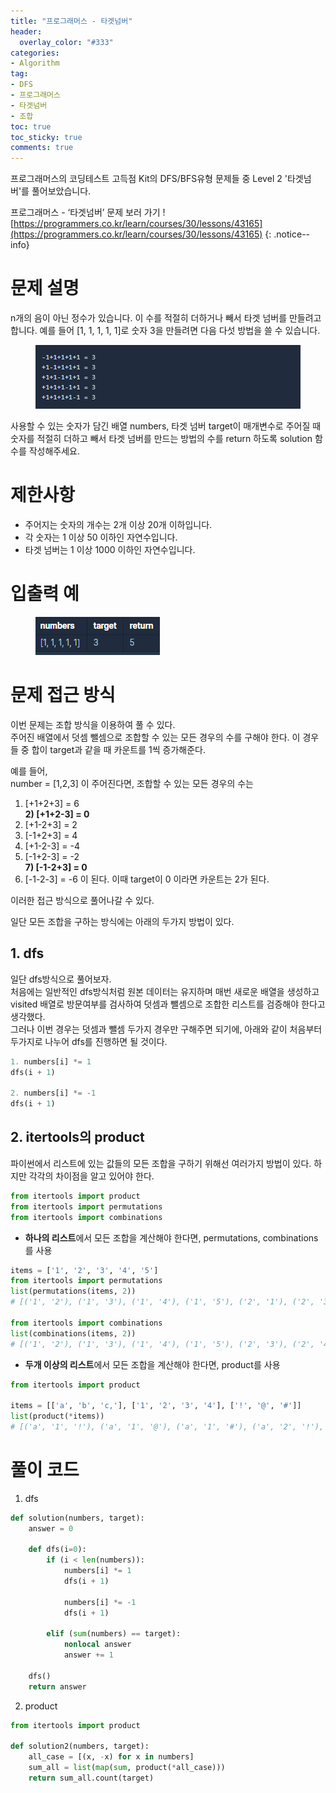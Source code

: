 ```yaml
---
title: "프로그래머스 - 타겟넘버"
header:
  overlay_color: "#333"
categories:
- Algorithm
tag: 
- DFS
- 프로그래머스
- 타겟넘버
- 조합
toc: true
toc_sticky: true
comments: true
---  
```


프로그래머스의 코딩테스트 고득점 Kit의 DFS/BFS유형 문제들 중 Level 2 '타겟넘버'를 풀어보았습니다.  


프로그래머스 - ‘타겟넘버’ 문제 보러 가기 !  
[https://programmers.co.kr/learn/courses/30/lessons/43165](https://programmers.co.kr/learn/courses/30/lessons/43165)
 {: .notice--info}
 
# 문제 설명  
n개의 음이 아닌 정수가 있습니다. 이 수를 적절히 더하거나 빼서 타겟 넘버를 만들려고 합니다. 예를 들어 [1, 1, 1, 1, 1]로 숫자 3을 만들려면 다음 다섯 방법을 쓸 수 있습니다.  
<figure>
	<a href="/assets/images/algorithm/43165.PNG"><img src="/assets/images/algorithm/43165.PNG"></a>
	<figcaption><a href="/assets/images/algorithm/43165.PNG" title="타겟넘버"></a></figcaption>
</figure>

사용할 수 있는 숫자가 담긴 배열 numbers, 타겟 넘버 target이 매개변수로 주어질 때 숫자를 적절히 더하고 빼서 타겟 넘버를 만드는 방법의 수를 return 하도록 solution 함수를 작성해주세요.  


# 제한사항
* 주어지는 숫자의 개수는 2개 이상 20개 이하입니다.
* 각 숫자는 1 이상 50 이하인 자연수입니다.
* 타겟 넘버는 1 이상 1000 이하인 자연수입니다.

# 입출력 예
<figure>
	<a href="/assets/images/algorithm/43165ex.PNG"><img src="/assets/images/algorithm/43165ex.PNG"></a>
	<figcaption><a href="/assets/images/algorithm/43165ex.PNG" title="타겟넘버"></a></figcaption>
</figure>

# 문제 접근 방식
이번 문제는 조합 방식을 이용하여 풀 수 있다.  
주어진 배열에서 덧셈 뺄셈으로 조합할 수 있는 모든 경우의 수를 구해야 한다. 이 경우들 중 합이 target과 같을 때 카운트를 1씩 증가해준다.  

예를 들어,   
number = [1,2,3] 이 주어진다면, 조합할 수 있는 모든 경우의 수는  
1) [+1+2+3] = 6  
**2) [+1+2-3] = 0**  
3) [+1-2+3] = 2  
4) [-1+2+3] = 4  
5) [+1-2-3] = -4  
6) [-1+2-3] = -2  
**7) [-1-2+3] = 0**    
8) [-1-2-3] = -6 이 된다.  이때 target이 0 이라면 카운트는 2가 된다.   

이러한 접근 방식으로 풀어나갈 수 있다.  

일단 모든 조합을 구하는 방식에는 아래의 두가지 방법이 있다. 
## 1. dfs
일단 dfs방식으로 풀어보자.  
처음에는 일반적인 dfs방식처럼 원본 데이터는 유지하며 매번 새로운 배열을 생성하고 visited 배열로 방문여부를 검사하여 덧셈과 뺄셈으로 조합한 리스트를 검증해야 한다고 생각했다.  
그러나 이번 경우는 덧셈과 뺄셈 두가지 경우만 구해주면 되기에, 아래와 같이 처음부터 두가지로 나누어 dfs를 진행하면 될 것이다.    
```python
1. numbers[i] *= 1
dfs(i + 1)

2. numbers[i] *= -1
dfs(i + 1)
```

## 2. itertools의 product 
파이썬에서 리스트에 있는 값들의 모든 조합을 구하기 위해선 여러가지 방법이 있다. 하지만 각각의 차이점을 알고 있어야 한다.  
```python
from itertools import product
from itertools import permutations
from itertools import combinations
```  


- **하나의 리스트**에서 모든 조합을 계산해야 한다면, permutations, combinations를 사용

```python
items = ['1', '2', '3', '4', '5']
from itertools import permutations
list(permutations(items, 2))
# [('1', '2'), ('1', '3'), ('1', '4'), ('1', '5'), ('2', '1'), ('2', '3'), ('2', '4'), ('2', '5'), ('3', '1'), ('3', '2'), ('3', '4'), ('3', '5'), ('4', '1'), ('4', '2'), ('4', '3'), ('4', '5'), ('5', '1'), ('5', '2'), ('5', '3'), ('5', '4')]

from itertools import combinations
list(combinations(items, 2))
# [('1', '2'), ('1', '3'), ('1', '4'), ('1', '5'), ('2', '3'), ('2', '4'), ('2', '5'), ('3', '4'), ('3', '5'), ('4', '5')]
```

- **두개 이상의 리스트**에서 모든 조합을 계산해야 한다면, product를 사용   

```python
from itertools import product

items = [['a', 'b', 'c,'], ['1', '2', '3', '4'], ['!', '@', '#']]
list(product(*items))
# [('a', '1', '!'), ('a', '1', '@'), ('a', '1', '#'), ('a', '2', '!'), ('a', '2', '@'), ('a', '2', '#'), ('a', '3', '!'), ('a', '3', '@'), ('a', '3', '#'), ('a', '4', '!'), ('a', '4', '@'), ('a', '4', '#'), ('b', '1', '!'), ('b', '1', '@'), ('b', '1', '#'), ('b', '2', '!'), ('b', '2', '@'), ('b', '2', '#'), ('b', '3', '!'), ('b', '3', '@'), ('b', '3', '#'), ('b', '4', '!'), ('b', '4', '@'), ('b', '4', '#'), ('c,', '1', '!'), ('c,', '1', '@'), ('c,', '1', '#'), ('c,', '2', '!'), ('c,', '2', '@'), ('c,', '2', '#'), ('c,', '3', '!'), ('c,', '3', '@'), ('c,', '3', '#'), ('c,', '4', '!'), ('c,', '4', '@'), ('c,', '4', '#')]
```


# 풀이 코드
1. dfs

```python
def solution(numbers, target):
    answer = 0

    def dfs(i=0):
        if (i < len(numbers)):
            numbers[i] *= 1
            dfs(i + 1)

            numbers[i] *= -1
            dfs(i + 1)

        elif (sum(numbers) == target):
            nonlocal answer
            answer += 1

    dfs()
    return answer
```

2. product  

```python
from itertools import product

def solution2(numbers, target):
    all_case = [(x, -x) for x in numbers]
    sum_all = list(map(sum, product(*all_case)))
    return sum_all.count(target)
```  

